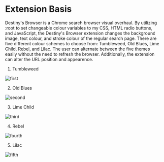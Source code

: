  # Extension Basis

 Destiny's Browser is a Chrome search browser visual overhaul.  By utilizing :root to set changeable colour variables to my CSS, HTML radio buttons, and JavaScript, the Destiny's Browser extension changes the background image, text colour, and stroke colour of the regular search page.  There are five different colour schemes to choose from: Tumbleweed, Old Blues, Lime Child, Rebel, and Lilac.  The user can alternate between the five themes easily without the need to refresh the browser.  Additionally, the extension can alter the URL position and appearence.

 1. Tumbleweed

 ![first](/images/TumbleweedEx.png "Tumbleweed gives the extension an amber-ish theme")

 2. Old Blues

 ![second](/images/OldBluesEx.png)

 3. Lime Child

 ![third](/images/LimeChildEx.png)

 4. Rebel

 ![fourth](/images/RebelEx.png)

 5. Lilac

 ![fifth](/images/LilacEx.png)